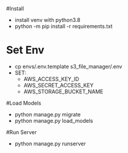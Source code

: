 #Install
 * install venv with python3.8
 * python -m pip install -r requirements.txt

# Set Env
 * cp envs/.env.template s3_file_manager/.env
 * SET:
    * AWS_ACCESS_KEY_ID
    * AWS_SECRET_ACCESS_KEY
    * AWS_STORAGE_BUCKET_NAME
     
#Load Models
 * python manage.py migrate
 * python manage.py load_models
 
#Run Server
 * python manage.py runserver
